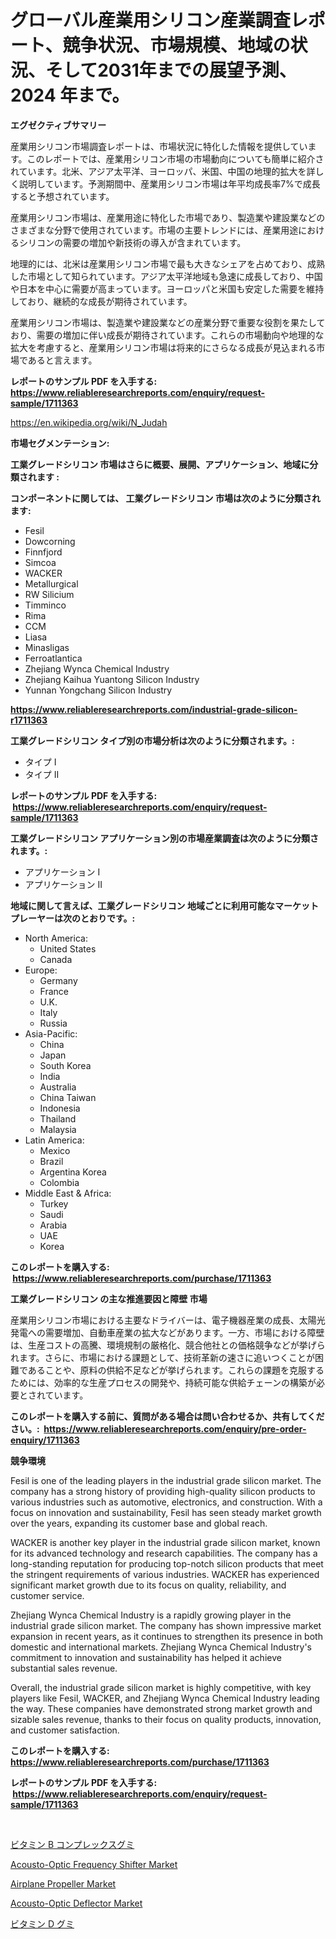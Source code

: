 <p><h1>グローバル産業用シリコン産業調査レポート、競争状況、市場規模、地域の状況、そして2031年までの展望予測、2024 年まで。</h1></p><p><strong>エグゼクティブサマリー</strong></p>
<p><p>産業用シリコン市場調査レポートは、市場状況に特化した情報を提供しています。このレポートでは、産業用シリコン市場の市場動向についても簡単に紹介されています。北米、アジア太平洋、ヨーロッパ、米国、中国の地理的拡大を詳しく説明しています。予測期間中、産業用シリコン市場は年平均成長率7%で成長すると予想されています。</p><p>産業用シリコン市場は、産業用途に特化した市場であり、製造業や建設業などのさまざまな分野で使用されています。市場の主要トレンドには、産業用途におけるシリコンの需要の増加や新技術の導入が含まれています。</p><p>地理的には、北米は産業用シリコン市場で最も大きなシェアを占めており、成熟した市場として知られています。アジア太平洋地域も急速に成長しており、中国や日本を中心に需要が高まっています。ヨーロッパと米国も安定した需要を維持しており、継続的な成長が期待されています。</p><p>産業用シリコン市場は、製造業や建設業などの産業分野で重要な役割を果たしており、需要の増加に伴い成長が期待されています。これらの市場動向や地理的な拡大を考慮すると、産業用シリコン市場は将来的にさらなる成長が見込まれる市場であると言えます。</p></p>
<p><strong>レポートのサンプル PDF を入手する: <a href="https://www.reliableresearchreports.com/enquiry/request-sample/1711363">https://www.reliableresearchreports.com/enquiry/request-sample/1711363</a></strong></p>
<p><a href="https://en.wikipedia.org/wiki/N_Judah">https://en.wikipedia.org/wiki/N_Judah</a></p>
<p><strong>市場セグメンテーション:</strong></p>
<p><strong> 工業グレードシリコン 市場はさらに概要、展開、アプリケーション、地域に分類されます :</strong></p>
<p><strong>コンポーネントに関しては、 工業グレードシリコン 市場は次のように分類されます: &nbsp;</strong></p>
<p><ul><li>Fesil</li><li>Dowcorning</li><li>Finnfjord</li><li>Simcoa</li><li>WACKER</li><li>Metallurgical</li><li>RW Silicium</li><li>Timminco</li><li>Rima</li><li>CCM</li><li>Liasa</li><li>Minasligas</li><li>Ferroatlantica</li><li>Zhejiang Wynca Chemical Industry</li><li>Zhejiang Kaihua Yuantong Silicon Industry</li><li>Yunnan Yongchang Silicon Industry</li></ul></p>
<p><strong><a href="https://www.reliableresearchreports.com/industrial-grade-silicon-r1711363">https://www.reliableresearchreports.com/industrial-grade-silicon-r1711363</a></strong></p>
<p><strong> 工業グレードシリコン タイプ別の市場分析は次のように分類されます。:</strong></p>
<p><ul><li>タイプ I</li><li>タイプ II</li></ul></p>
<p><strong>レポートのサンプル PDF を入手する: &nbsp;<a href="https://www.reliableresearchreports.com/enquiry/request-sample/1711363">https://www.reliableresearchreports.com/enquiry/request-sample/1711363</a></strong></p>
<p><strong> 工業グレードシリコン アプリケーション別の市場産業調査は次のように分類されます。:</strong></p>
<p><ul><li>アプリケーション I</li><li>アプリケーション II</li></ul></p>
<p><strong>地域に関して言えば、工業グレードシリコン 地域ごとに利用可能なマーケットプレーヤーは次のとおりです。:</strong></p>
<p><ul>
    <li>
        North America:
        <ul>
            <li>United States</li>
            <li>Canada</li>
        </ul>
    </li>
    <li>
        Europe:
        <ul>
            <li>Germany</li>
            <li>France</li>
            <li>U.K.</li>
            <li>Italy</li>
            <li>Russia</li>
        </ul>
    </li>
    <li>
        Asia-Pacific:
        <ul>
            <li>China</li>
            <li>Japan</li>
            <li>South Korea</li>
            <li>India</li>
            <li>Australia</li>
            <li>China Taiwan</li>
            <li>Indonesia</li>
            <li>Thailand</li>
            <li>Malaysia</li>
        </ul>
    </li>
    <li>
        Latin America:
        <ul>
            <li>Mexico</li>
            <li>Brazil</li>
            <li>Argentina Korea</li>
            <li>Colombia</li>
        </ul>
    </li>
    <li>
        Middle East & Africa:
        <ul>
            <li>Turkey</li>
            <li>Saudi</li>
            <li>Arabia</li>
            <li>UAE</li>
            <li>Korea</li>
        </ul>
    </li>
    </ul></p>
<p><strong>このレポートを購入する: &nbsp;<a href="https://www.reliableresearchreports.com/purchase/1711363">https://www.reliableresearchreports.com/purchase/1711363</a></strong></p>
<p><strong>工業グレードシリコン の主な推進要因と障壁 市場</strong></p>
<p><p>産業用シリコン市場における主要なドライバーは、電子機器産業の成長、太陽光発電への需要増加、自動車産業の拡大などがあります。一方、市場における障壁は、生産コストの高騰、環境規制の厳格化、競合他社との価格競争などが挙げられます。さらに、市場における課題として、技術革新の速さに追いつくことが困難であることや、原料の供給不足などが挙げられます。これらの課題を克服するためには、効率的な生産プロセスの開発や、持続可能な供給チェーンの構築が必要とされています。</p></p>
<p><strong>このレポートを購入する前に、質問がある場合は問い合わせるか、共有してください。:&nbsp; <a href="https://www.reliableresearchreports.com/enquiry/pre-order-enquiry/1711363">https://www.reliableresearchreports.com/enquiry/pre-order-enquiry/1711363</a></strong></p>
<p><strong>競争環境</strong></p>
<p><p>Fesil is one of the leading players in the industrial grade silicon market. The company has a strong history of providing high-quality silicon products to various industries such as automotive, electronics, and construction. With a focus on innovation and sustainability, Fesil has seen steady market growth over the years, expanding its customer base and global reach.</p><p>WACKER is another key player in the industrial grade silicon market, known for its advanced technology and research capabilities. The company has a long-standing reputation for producing top-notch silicon products that meet the stringent requirements of various industries. WACKER has experienced significant market growth due to its focus on quality, reliability, and customer service.</p><p>Zhejiang Wynca Chemical Industry is a rapidly growing player in the industrial grade silicon market. The company has shown impressive market expansion in recent years, as it continues to strengthen its presence in both domestic and international markets. Zhejiang Wynca Chemical Industry's commitment to innovation and sustainability has helped it achieve substantial sales revenue.</p><p>Overall, the industrial grade silicon market is highly competitive, with key players like Fesil, WACKER, and Zhejiang Wynca Chemical Industry leading the way. These companies have demonstrated strong market growth and sizable sales revenue, thanks to their focus on quality products, innovation, and customer satisfaction.</p></p>
<p><strong>このレポートを購入する: &nbsp; <a href="https://www.reliableresearchreports.com/purchase/1711363">https://www.reliableresearchreports.com/purchase/1711363</a></strong></p>
<p><strong>レポートのサンプル PDF を入手する: &nbsp;<a href="https://www.reliableresearchreports.com/enquiry/request-sample/1711363">https://www.reliableresearchreports.com/enquiry/request-sample/1711363</a></strong><strong></strong></p>
<p>&nbsp;</p>
<p><p><a href="https://github.com/RudyBoyer2017/Market-Research-Report-List-2/blob/main/9020125168448.md">ビタミン B コンプレックスグミ</a></p><p><a href="https://github.com/zolotuy145/Market-Research-Report-List-1/blob/main/acousto-optic-frequency-shifter-market.md">Acousto-Optic Frequency Shifter Market</a></p><p><a href="https://issuu.com/reportprime-2/docs/airplane-propeller-market-size-2030.pptx">Airplane Propeller Market</a></p><p><a href="https://github.com/Hunterico88/Market-Research-Report-List-1/blob/main/acousto-optic-deflector-market.md">Acousto-Optic Deflector Market</a></p><p><a href="https://github.com/MosesSpinka1914/Market-Research-Report-List-2/blob/main/9109135168447.md">ビタミン D グミ</a></p></p>